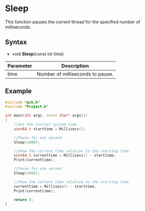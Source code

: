 # Sleep #
This function pauses the current thread for the specified number of milliseconds.

## Syntax ##
- void **Sleep**(const int time)

| Parameter | Description |
| ----- | ----- |
| time | Number of milliseconds to pause. |

## Example ##
```c++
#include "pch.h"
#include "Project.h"

int main(int argc, const char* argv[])
{
	//Get the initial system time
	uint64_t starttime = Millisecs();

	//Pause for one second
	Sleep(1000);

	//Show the current time relative to the starting time
	uint64_t currenttime = Millisecs() - starttime;
	Print(currenttime);

	//Pause for one second
	Sleep(1000);

	//Show the current time relative to the starting time
	currenttime = Millisecs() - starttime;
	Print(currenttime);

	return 0;
}
```
